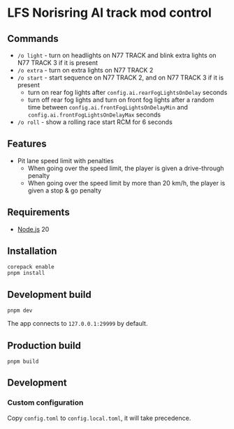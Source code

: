 # LFS Norisring AI track mod control

## Commands

- `/o light` - turn on headlights on N77 TRACK and blink extra lights on N77 TRACK 3 if it is present
- `/o extra` - turn on extra lights on N77 TRACK 2
- `/o start` - start sequence on N77 TRACK 2, and on N77 TRACK 3 if it is present
  - turn on rear fog lights after `config.ai.rearFogLightsOnDelay` seconds
  - turn off rear fog lights and turn on front fog lights after a random time between `config.ai.frontFogLightsOnDelayMin` and `config.ai.frontFogLightsOnDelayMax` seconds
- `/o roll` - show a rolling race start RCM for 6 seconds

## Features

- Pit lane speed limit with penalties
  - When going over the speed limit, the player is given a drive-through penalty
  - When going over the speed limit by more than 20 km/h, the player is given a stop & go penalty

## Requirements

- [Node.js](https://nodejs.org/) 20

## Installation

```shell
corepack enable
pnpm install
```

## Development build

```shell
pnpm dev
```

The app connects to `127.0.0.1:29999` by default.

## Production build

```shell
pnpm build
```

## Development

### Custom configuration

Copy `config.toml` to `config.local.toml`, it will take precedence.
